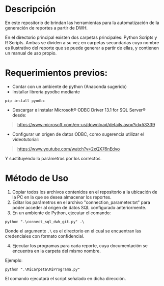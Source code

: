 # Descripción

En este repositorio de brindan las herramientas para la automatización de la generación de reportes a partir de DWH.

En el directorio principal existen dos carpetas principales: Python Scripts y R Scripts. Ambas se dividen a su vez en carpetas secundarias cuyo nombre es ilustrativo del reporte que se puede generar a partir de ellas, y contienen un manual de uso propio.

# Requerimientos previos:

* Contar con un ambiente de python (Anaconda sugerido)
* Installar librería pyodbc mediante 
```
pip install pyodbc
```
* Descargar e instalar Microsoft® ODBC Driver 13.1 for SQL Server® desde:

> https://www.microsoft.com/en-us/download/details.aspx?id=53339

* Configurar un origen de datos ODBC, como sugerencia utilizar el videotutorial:

> https://www.youtube.com/watch?v=2xQX76nEdvo

Y sustituyendo lo parámetros por los correctos.

# Método de Uso

1. Copiar todos los archivos contenidos en el repositorio a la ubicación de la PC en la que se desea almacenar los reportes.
2. Editar los parámetros en el archivo "connection_parameter.txt" para poder acceder al origen de datos SQL configurado anteriormente.
3. En un ambiente de Python, ejecutar el comando:

```
python ".\connect_sql_dwh_git.py" .\
```

Donde el argumento ```.\``` es el directorio en el cual se encuentran las credenciales con formato confidencial.

4. Ejecutar los programas para cada reporte, cuya documentación se encuentra en la carpeta del mismo nombre.

Ejemplo:

```
python ".\MiCarpeta\MiPrograma.py"
```

El comando ejecutará el script señalado en dicha dirección.
